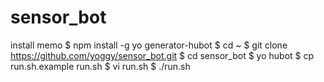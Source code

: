 sensor_bot
====
install memo
    $ npm install -g yo generator-hubot
    $ cd ~
    $ git clone https://github.com/yoggy/sensor_bot.git
    $ cd sensor_bot
    $ yo hubot
    $ cp run.sh.example run.sh
    $ vi run.sh
    $ ./run.sh
